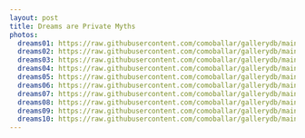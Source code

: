 ```yaml
---
layout: post
title: Dreams are Private Myths
photos:
  dreams01: https://raw.githubusercontent.com/comoballar/gallerydb/main/dreams/dreams01.jpg
  dreams02: https://raw.githubusercontent.com/comoballar/gallerydb/main/dreams/dreams02.jpg
  dreams03: https://raw.githubusercontent.com/comoballar/gallerydb/main/dreams/dreams03.jpg
  dreams04: https://raw.githubusercontent.com/comoballar/gallerydb/main/dreams/dreams04.jpg
  dreams05: https://raw.githubusercontent.com/comoballar/gallerydb/main/dreams/dreams05.jpg
  dreams06: https://raw.githubusercontent.com/comoballar/gallerydb/main/dreams/dreams06.jpg
  dreams07: https://raw.githubusercontent.com/comoballar/gallerydb/main/dreams/dreams07.jpg
  dreams08: https://raw.githubusercontent.com/comoballar/gallerydb/main/dreams/dreams08.jpg
  dreams09: https://raw.githubusercontent.com/comoballar/gallerydb/main/dreams/dreams09.jpg
  dreams10: https://raw.githubusercontent.com/comoballar/gallerydb/main/dreams/dreams10.jpg
---
```

